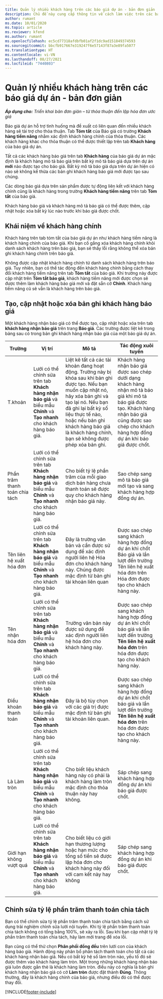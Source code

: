 ```yaml
---
title: Quản lý nhiều khách hàng trên các báo giá dự án - bản đơn giản
description: Chủ đề này cung cấp thông tin về cách làm việc trên các báo giá có nhiều khách hàng sẽ tài trợ cho dự án. (Sales)
author: rumant
ms.date: 10/01/2020
ms.topic: article
ms.reviewer: kfend
ms.author: rumant
ms.openlocfilehash: ec5cd77318afdbfb01af2f1dc9ad151849374593
ms.sourcegitcommit: bbcfb917667e319247f6e57143f87a3e89fa5077
ms.translationtype: HT
ms.contentlocale: vi-VN
ms.lasthandoff: 08/27/2021
ms.locfileid: "7440803"
---
```

# <a name="manage-multiple-customers-on-project-quotes---lite"></a>Quản lý nhiều khách hàng trên các báo giá dự án - bản đơn giản

_**Áp dụng cho:** Triển khai bản đơn giản – từ thỏa thuận đến lập hóa đơn ước giá_

Báo giá dự án hỗ trợ tình huống mà đề xuất có liên quan đến nhiều khách hàng sẽ tài trợ cho thỏa thuận. Tab **Tóm tắt** của Báo giá có trường **Khách hàng tiềm năng** nhằm xác định khách hàng chính của thỏa thuận. Các khách hàng khác cho thỏa thuận có thể được thiết lập trên tab **Khách hàng** của báo giá dự án.

Tất cả các khách hàng báo giá trên tab **Khách hàng** của báo giá dự án mặc định là khách hàng mô tả báo giá trên bất kỳ mô tả báo giá dựa trên dự án **mới** nào được tạo cho báo giá. Bất kỳ mô tả báo giá dựa trên dự án hiện có nào sẽ không kế thừa các bản ghi khách hàng báo giá mới được tạo sau chúng.

Các dòng báo giá dựa trên sản phẩm được tự động liên kết với khách hàng chính cũng là khách hàng trong trường **Khách hàng tiềm năng** trên tab **Tóm tắt** của báo giá.

Khách hàng báo giá và khách hàng mô tả báo giá có thể được thêm, cập nhật hoặc xóa bất kỳ lúc nào trước khi báo giá được chốt.

## <a name="concept-of-a-primary-customer"></a>Khái niệm về khách hàng chính

Khách hàng trên tab tóm tắt của báo giá dự án như khách hàng tiềm năng là khách hàng chính của báo giá. Khi bạn cố gắng xóa khách hàng chính khỏi danh sách khách hàng trên báo giá, bạn sẽ thấy lỗi rằng không thể xóa bản ghi khách hàng chính trên báo giá.

Không được cập nhật khách hàng chính từ danh sách khách hàng trên báo giá. Tuy nhiên, bạn có thể tác động đến khách hàng chính bằng cách thay đổi khách hàng tiềm năng trên tab **Tóm tắt** của báo giá. Khi trường này được cập nhật trên **Tóm tắt báo giá**, khách hàng tiềm năng mới được chọn sẽ được thêm làm khách hàng báo giá mới và đặt sẵn cờ **Chính**. Khách hàng tiềm năng cũ sẽ vẫn là khách hàng trên báo giá.

## <a name="create-update-or-delete-a-quote-customer-record"></a>Tạo, cập nhật hoặc xóa bản ghi khách hàng báo giá

Một khách hàng nhận báo giá có thể được tạo, cập nhật hoặc xóa trên tab **khách hàng nhận báo giá** trên trang **Báo giá**. Các trường được liệt kê trong bảng sau có trong bản ghi khách hàng nhận báo giá của một báo giá dự án.

| **Trường** | **Vị trí** | **Mô tả** | **Tác động xuôi tuyến** |
| --- | --- | --- | --- |
| T.khoản | Lưới có thể chỉnh sửa trên tab **Khách hàng nhận báo giá** và biểu mẫu **Chính** và **Tạo nhanh** cho khách hàng báo giá. | Liệt kê tất cả các tài khoản đang hoạt động. Trường này bị khóa sau khi bản ghi được tạo. Nếu bạn muốn cập nhật nó, hãy xóa bản ghi và tạo lại nó. Nếu bạn đã ghi lại bất kỳ số liệu thực tế nào, hoặc nếu bản ghi khách hàng báo giá là khách hàng chính, bạn sẽ không được phép xóa bản ghi. | Khách hàng nhận báo giá được sao chép dưới dạng khách hàng nhận mô tả báo giá khi mô tả báo giá được tạo. Khách hàng nhận báo giá cũng được sao chép cho khách hàng hợp đồng dự án khi báo giá được chốt. |
| Phần trăm thanh toán chia tách | Lưới có thể chỉnh sửa trên tab **Khách hàng nhận báo giá** và biểu mẫu **Chính** và **Tạo nhanh** cho khách hàng báo giá. | Cho biết tỷ lệ phần trăm của mỗi giao dịch bán hàng chưa thanh toán sẽ được quy cho khách hàng nhận báo giá này. | Sao chép sang mô tả báo giá mới tạo và sang khách hàng hợp đồng dự án. |
| Tên liên hệ xuất hóa đơn | Lưới có thể chỉnh sửa trên tab **Khách hàng nhận báo giá** và biểu mẫu **Chính** và **Tạo nhanh** cho khách hàng báo giá. | Đây là trường văn bản và cần được sử dụng để xác định người liên hệ Hóa đơn cho khách hàng này. Chúng được mặc định từ bản ghi tài khoản liên quan | Được sao chép sang khách hàng hợp đồng dự án khi chốt Báo giá và lần lượt đến trường Tên liên hệ xuất hóa đơn trên Hóa đơn được tạo cho khách hàng này. |
| Tên nhận hóa đơn | Lưới có thể chỉnh sửa trên tab **Khách hàng nhận báo giá** và biểu mẫu **Chính** và **Tạo nhanh** cho khách hàng báo giá. | Trường văn bản này được sử dụng để xác định người liên hệ hóa đơn cho khách hàng này. | Được sao chép sang khách hàng hợp đồng dự án khi chốt báo giá và lần lượt đến trường **Tên liên hệ xuất hóa đơn** trên hóa đơn được tạo cho khách hàng này. |
| Điều khoản thanh toán | Lưới có thể chỉnh sửa trên tab **Khách hàng nhận báo giá** và biểu mẫu **Chính** và **Tạo nhanh** cho khách hàng báo giá. | Đây là bộ tùy chọn với các giá trị được mặc định từ bản ghi tài khoản liên quan. | Được sao chép sang khách hàng hợp đồng dự án khi chốt báo giá và lần lượt đến trường **Tên liên hệ xuất hóa đơn** trên hóa đơn được tạo cho khách hàng này. |
| Là Làm tròn | Lưới có thể chỉnh sửa trên tab **Khách hàng nhận báo giá** và biểu mẫu **Chính** và **Tạo nhanh** cho khách hàng báo giá. | Cho biết liệu khách hàng này có phải là khách hàng làm tròn mặc định cho thỏa thuận này hay không. | Sáp chép sang khách hàng hợp đồng dự án khi báo giá được chốt. |
| Giới hạn không vượt quá | Lưới có thể chỉnh sửa trên tab **Khách hàng nhận báo giá** và biểu mẫu **Chính** và **Tạo nhanh** cho khách hàng báo giá. | Cho biết liệu có giới hạn thương lượng hoặc hạn mức cho tổng số tiền sẽ được lập hóa đơn cho khách hàng này đối với cam kết này hay không | Sáp chép sang khách hàng hợp đồng dự án khi báo giá được chốt. |

## <a name="editing-billing-split-percentages"></a>Chỉnh sửa tỷ lệ phần trăm thanh toán chia tách

Bạn có thể chỉnh sửa tỷ lệ phần trăm thanh toán chia tách bằng cách sử dụng trải nghiệm chỉnh sửa lưới nội tuyến. Khi tỷ lệ phần trăm thanh toán chia tách không có tổng bằng 100%, sẽ xảy ra lỗi. Sau khi bạn cập nhật tỷ lệ phần trăm thanh toán chia tách, hãy làm mới trang để xóa lỗi.

Bạn cũng có thể thử chọn **Phân phối đồng đều** trên lưới con của khách hàng báo giá. Hành động này phân bổ phần tách thanh toán cho tất cả các khách hàng nhận báo giá. Nếu có bất kỳ hệ số làm tròn nào, yếu tố đó sẽ được thêm vào khách hàng làm tròn. Một trong những khách hàng nhận báo giá luôn được gắn thẻ là khách hàng làm tròn. điều này có nghĩa là bản ghi khách hàng nhận báo giá có cờ **Làm tròn** được đặt thành **Đúng**. Thông thường, đây là khách hàng chính của báo giá, nhưng điều đó có thể được thay đổi.


[!INCLUDE[footer-include](../../includes/footer-banner.md)]
